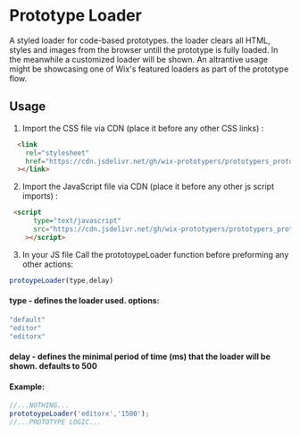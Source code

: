 # Prototype Loader

A styled loader for code-based prototypes. the loader clears all HTML, styles and images from the browser untill the prototype is fully loaded. In the meanwhile a customized loader will be shown.
An altrantive usage might be showcasing one of Wix's featured loaders as part of the prototype flow.

## Usage

1. Import the CSS file via CDN (place it before any other CSS links) :

```HTML
  <link
    rel="stylesheet"
    href="https://cdn.jsdelivr.net/gh/wix-prototypers/prototypers_prototype-loader-preview@0.2/style.css"
  ></link>
```

2. Import the JavaScript file via CDN (place it before any other js script imports) :

```HTML
 <script
      type="text/javascript"
      src="https://cdn.jsdelivr.net/gh/wix-prototypers/prototypers_prototype-loader-preview@0.2/loader.js"
    ></script>
```

3. In your JS file Call the prototoypeLoader function before preforming any other actions:

```Javascript
protoypeLoader(type,delay)
```

#### type - defines the loader used. options:

```Javascript
"default"
"editor"
"editorx"
```

#### delay - defines the minimal period of time (ms) that the loader will be shown. defaults to 500

#### Example:

```Javascript
//...NOTHING...
prototoypeLoader('editorx','1500');
//...PROTOTYPE LOGIC...
```
